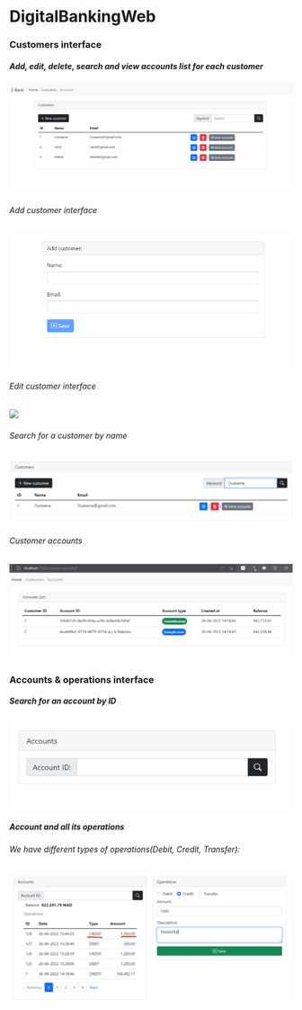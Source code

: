 # DigitalBankingWeb

<h3>Customers interface</h3>

<h5>Add, edit, delete, search and view accounts list for each customer</h5>
<img src="screens/customers.png" >

<h6>Add customer interface</h6>
<img src="screens/addcustomer.png" >

<h6>Edit customer interface</h6>
<img src="screens/editcustomer.png" >

<h6>Search for a customer by name</h6>
<img src="screens/searchcus.png" >

<h6>Customer accounts</h6>
<img src="screens/customeraccounts.png" >

<h3>Accounts & operations interface</h3>

<h5>Search for an account by ID</h5>

<img src="screens/searchInput.png" >

<h5>Account and all its operations</h5>

<h6>We have different types of operations(Debit, Credit, Transfer): </h6>
<img src="screens/operation.png" >
